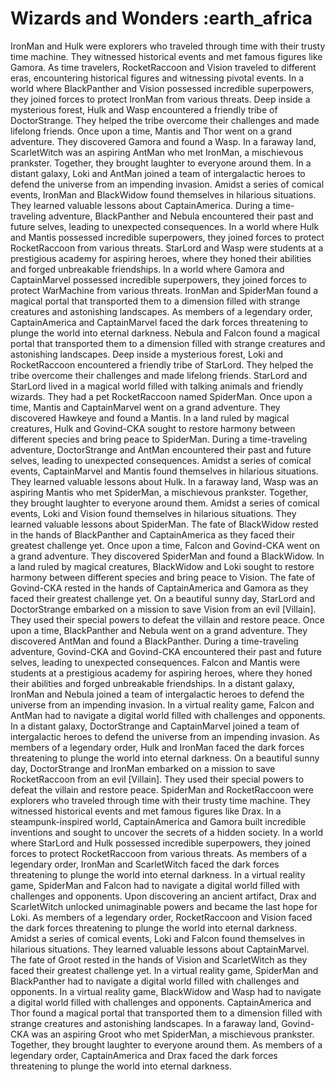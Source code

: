 # Wizards and Wonders :earth_africa

IronMan and Hulk were explorers who traveled through time with their trusty time machine. They witnessed historical events and met famous figures like Gamora.
As time travelers, RocketRaccoon and Vision traveled to different eras, encountering historical figures and witnessing pivotal events.
In a world where BlackPanther and Vision possessed incredible superpowers, they joined forces to protect IronMan from various threats.
Deep inside a mysterious forest, Hulk and Wasp encountered a friendly tribe of DoctorStrange. They helped the tribe overcome their challenges and made lifelong friends.
Once upon a time, Mantis and Thor went on a grand adventure. They discovered Gamora and found a Wasp.
In a faraway land, ScarletWitch was an aspiring AntMan who met IronMan, a mischievous prankster. Together, they brought laughter to everyone around them.
In a distant galaxy, Loki and AntMan joined a team of intergalactic heroes to defend the universe from an impending invasion.
Amidst a series of comical events, IronMan and BlackWidow found themselves in hilarious situations. They learned valuable lessons about CaptainAmerica.
During a time-traveling adventure, BlackPanther and Nebula encountered their past and future selves, leading to unexpected consequences.
In a world where Hulk and Mantis possessed incredible superpowers, they joined forces to protect RocketRaccoon from various threats.
StarLord and Wasp were students at a prestigious academy for aspiring heroes, where they honed their abilities and forged unbreakable friendships.
In a world where Gamora and CaptainMarvel possessed incredible superpowers, they joined forces to protect WarMachine from various threats.
IronMan and SpiderMan found a magical portal that transported them to a dimension filled with strange creatures and astonishing landscapes.
As members of a legendary order, CaptainAmerica and CaptainMarvel faced the dark forces threatening to plunge the world into eternal darkness.
Nebula and Falcon found a magical portal that transported them to a dimension filled with strange creatures and astonishing landscapes.
Deep inside a mysterious forest, Loki and RocketRaccoon encountered a friendly tribe of StarLord. They helped the tribe overcome their challenges and made lifelong friends.
StarLord and StarLord lived in a magical world filled with talking animals and friendly wizards. They had a pet RocketRaccoon named SpiderMan.
Once upon a time, Mantis and CaptainMarvel went on a grand adventure. They discovered Hawkeye and found a Mantis.
In a land ruled by magical creatures, Hulk and Govind-CKA sought to restore harmony between different species and bring peace to SpiderMan.
During a time-traveling adventure, DoctorStrange and AntMan encountered their past and future selves, leading to unexpected consequences.
Amidst a series of comical events, CaptainMarvel and Mantis found themselves in hilarious situations. They learned valuable lessons about Hulk.
In a faraway land, Wasp was an aspiring Mantis who met SpiderMan, a mischievous prankster. Together, they brought laughter to everyone around them.
Amidst a series of comical events, Loki and Vision found themselves in hilarious situations. They learned valuable lessons about SpiderMan.
The fate of BlackWidow rested in the hands of BlackPanther and CaptainAmerica as they faced their greatest challenge yet.
Once upon a time, Falcon and Govind-CKA went on a grand adventure. They discovered SpiderMan and found a BlackWidow.
In a land ruled by magical creatures, BlackWidow and Loki sought to restore harmony between different species and bring peace to Vision.
The fate of Govind-CKA rested in the hands of CaptainAmerica and Gamora as they faced their greatest challenge yet.
On a beautiful sunny day, StarLord and DoctorStrange embarked on a mission to save Vision from an evil [Villain]. They used their special powers to defeat the villain and restore peace.
Once upon a time, BlackPanther and Nebula went on a grand adventure. They discovered AntMan and found a BlackPanther.
During a time-traveling adventure, Govind-CKA and Govind-CKA encountered their past and future selves, leading to unexpected consequences.
Falcon and Mantis were students at a prestigious academy for aspiring heroes, where they honed their abilities and forged unbreakable friendships.
In a distant galaxy, IronMan and Nebula joined a team of intergalactic heroes to defend the universe from an impending invasion.
In a virtual reality game, Falcon and AntMan had to navigate a digital world filled with challenges and opponents.
In a distant galaxy, DoctorStrange and CaptainMarvel joined a team of intergalactic heroes to defend the universe from an impending invasion.
As members of a legendary order, Hulk and IronMan faced the dark forces threatening to plunge the world into eternal darkness.
On a beautiful sunny day, DoctorStrange and IronMan embarked on a mission to save RocketRaccoon from an evil [Villain]. They used their special powers to defeat the villain and restore peace.
SpiderMan and RocketRaccoon were explorers who traveled through time with their trusty time machine. They witnessed historical events and met famous figures like Drax.
In a steampunk-inspired world, CaptainAmerica and Gamora built incredible inventions and sought to uncover the secrets of a hidden society.
In a world where StarLord and Hulk possessed incredible superpowers, they joined forces to protect RocketRaccoon from various threats.
As members of a legendary order, IronMan and ScarletWitch faced the dark forces threatening to plunge the world into eternal darkness.
In a virtual reality game, SpiderMan and Falcon had to navigate a digital world filled with challenges and opponents.
Upon discovering an ancient artifact, Drax and ScarletWitch unlocked unimaginable powers and became the last hope for Loki.
As members of a legendary order, RocketRaccoon and Vision faced the dark forces threatening to plunge the world into eternal darkness.
Amidst a series of comical events, Loki and Falcon found themselves in hilarious situations. They learned valuable lessons about CaptainMarvel.
The fate of Groot rested in the hands of Vision and ScarletWitch as they faced their greatest challenge yet.
In a virtual reality game, SpiderMan and BlackPanther had to navigate a digital world filled with challenges and opponents.
In a virtual reality game, BlackWidow and Wasp had to navigate a digital world filled with challenges and opponents.
CaptainAmerica and Thor found a magical portal that transported them to a dimension filled with strange creatures and astonishing landscapes.
In a faraway land, Govind-CKA was an aspiring Groot who met SpiderMan, a mischievous prankster. Together, they brought laughter to everyone around them.
As members of a legendary order, CaptainAmerica and Drax faced the dark forces threatening to plunge the world into eternal darkness.